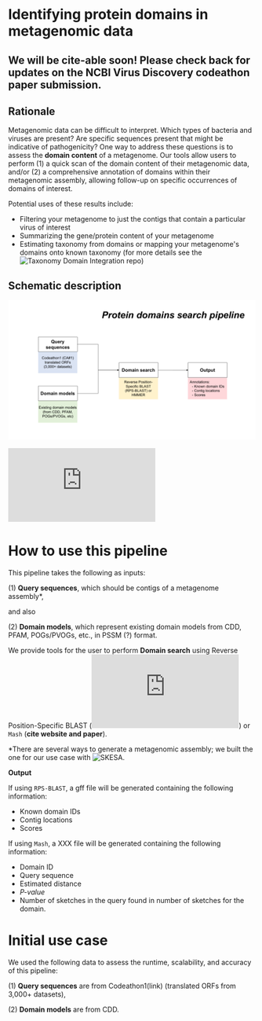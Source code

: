 # Identifying protein domains in metagenomic data

## We will be cite-able soon! Please check back for updates on the NCBI Virus Discovery codeathon paper submission.

## Rationale

Metagenomic data can be difficult to interpret. Which types of bacteria and viruses are present? Are specific sequences present that might be indicative of pathogenicity? One way to address these questions is to assess the **domain content** of a metagenome. Our tools allow users to perform (1) a quick scan of the domain content of their metagenomic data, and/or (2) a comprehensive annotation of domains within their metagenomic assembly, allowing follow-up on specific occurrences of domains of interest.

Potential uses of these results include:

* Filtering your metagenome to just the contigs that contain a particular virus of interest
* Summarizing the gene/protein content of your metagenome
* Estimating taxonomy from domains or mapping your metagenome's domains onto known taxonomy (for more details see the ![Taxonomy Domain Integration repo](https://github.com/NCBI-Codeathons/Taxonomy_Domain_Integration))

## Schematic description

![Workflow](https://github.com/NCBI-Codeathons/Domain_HMM_Boundaries/blob/master/workflow_codeathon.png)

![Download PDF file](https://github.com/NCBI-Codeathons/Domain_HMM_Boundaries/blob/master/workflow_codeathon.pdf "Workflow")

# How to use this pipeline

This pipeline takes the following as inputs: 

(1) **Query sequences**, which should be contigs of a metagenome assembly*,

and also 

(2) **Domain models**, which represent existing domain models from CDD, PFAM, POGs/PVOGs, etc., in PSSM (?) format.

We provide tools for the user to perform **Domain search** using Reverse Position-Specific BLAST
(![`RPS-BLAST`](https://www.ncbi.nlm.nih.gov/Structure/cdd/cdd_help.shtml#RPSBWhat)) or `Mash` (**cite website and paper**). 

\*There are several ways to generate a metagenomic assembly; we built the one for our use case with ![SKESA](https://github.com/ncbi/SKESA).

**Output**

If using `RPS-BLAST`, a gff file will be generated containing the following information:

* Known domain IDs
* Contig locations
* Scores

If using `Mash`, a XXX file will be generated containing the following information:

* Domain ID
* Query sequence
* Estimated distance
* *P-value*
* Number of sketches in the query found in number of sketches for the domain.

# Initial use case

We used the following data to assess the runtime, scalability, and accuracy of this pipeline:

(1) **Query sequences** are from Codeathon1(link) (translated ORFs from 3,000+ datasets), 

(2) **Domain models** are from CDD.



